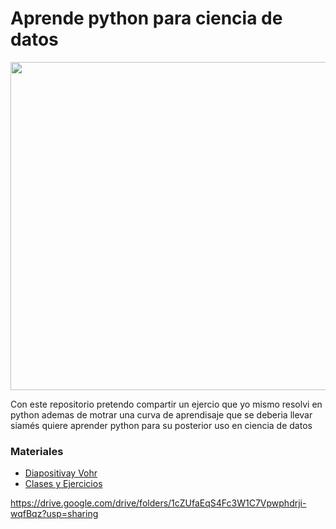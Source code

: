 # Aprende python para ciencia de datos
<img src="https://i.ibb.co/hVPqFtn/aprende-python-para-cienca-de-datos.png" width="525"/>

Con este repositorio pretendo compartir un ejercio que yo mismo resolvi en python ademas de motrar una curva de aprendisaje que se deberia llevar siamés quiere aprender python para su posterior uso en ciencia de datos


###  Materiales
- [Diapositivay Vohr](https://www.youtube.com/watch?v=SrNQS8J67zc&t=59s)
- [Clases y Ejercicios](https://github.com/frontarm/async-javascript-cheatsheet)



https://drive.google.com/drive/folders/1cZUfaEqS4Fc3W1C7Vpwphdrji-wqfBqz?usp=sharing
